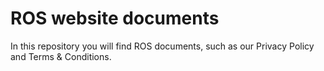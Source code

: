 # ROS website documents

In this repository you will find ROS documents, such as our Privacy Policy and Terms & Conditions.
